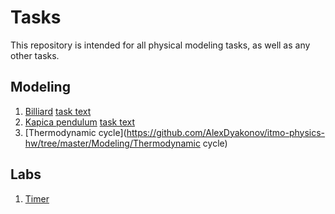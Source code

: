 # Tasks

This repository is intended for all physical modeling tasks, as well as any other tasks.

## Modeling

1. [Billiard](https://github.com/AlexDyakonov/itmo-physics-hw/tree/master/Modeling/Billiard) [task text](https://study.physics.itmo.ru/pluginfile.php/34624/mod_resource/content/1/Modeling1.pdf)
2. [Kapica pendulum](https://github.com/AlexDyakonov/itmo-physics-hw/tree/master/Modeling/Kapica) [task text](https://cutt.ly/Kww78oI7)
3. [Thermodynamic cycle](https://github.com/AlexDyakonov/itmo-physics-hw/tree/master/Modeling/Thermodynamic cycle)
## Labs
1. [Timer](https://github.com/AlexDyakonov/itmo-physics-hw/tree/master/Labs/Lab1)​

